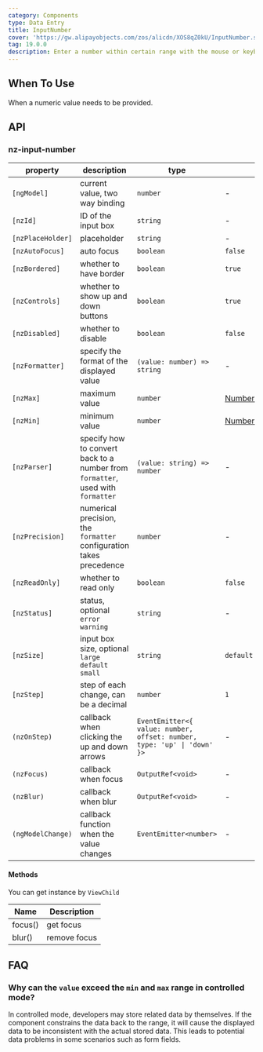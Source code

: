 ```yaml
---
category: Components
type: Data Entry
title: InputNumber
cover: 'https://gw.alipayobjects.com/zos/alicdn/XOS8qZ0kU/InputNumber.svg'
tag: 19.0.0
description: Enter a number within certain range with the mouse or keyboard.
---
```



## When To Use

When a numeric value needs to be provided.


## API

### nz-input-number

| property          | description                                                                     | type                                                                    | default                                                                                                                             |
| ----------------- | ------------------------------------------------------------------------------- | ----------------------------------------------------------------------- | ----------------------------------------------------------------------------------------------------------------------------------- |
| `[ngModel]`       | current value, two way binding                                                  | `number`                                                                | -                                                                                                                                   |
| `[nzId]`          | ID of the input box                                                             | `string`                                                                | -                                                                                                                                   |
| `[nzPlaceHolder]` | placeholder                                                                     | `string`                                                                | -                                                                                                                                   |
| `[nzAutoFocus]`   | auto focus                                                                      | `boolean`                                                               | `false`                                                                                                                             |
| `[nzBordered]`    | whether to have border                                                          | `boolean`                                                               | `true`                                                                                                                              |
| `[nzControls]`    | whether to show up and down buttons                                             | `boolean`                                                               | `true`                                                                                                                              |
| `[nzDisabled]`    | whether to disable                                                              | `boolean`                                                               | `false`                                                                                                                             |
| `[nzFormatter]`   | specify the format of the displayed value                                       | `(value: number) => string`                                             | -                                                                                                                                   |
| `[nzMax]`         | maximum value                                                                   | `number`                                                                | [Number.MAX_SAFE_INTEGER](https://developer.mozilla.org/zh-CN/docs/Web/JavaScript/Reference/Global_Objects/Number/MAX_SAFE_INTEGER) |
| `[nzMin]`         | minimum value                                                                   | `number`                                                                | [Number.MIN_SAFE_INTEGER](https://developer.mozilla.org/zh-CN/docs/Web/JavaScript/Reference/Global_Objects/Number/MIN_SAFE_INTEGER) |
| `[nzParser]`      | specify how to convert back to a number from `formatter`, used with `formatter` | `(value: string) => number`                                             | -                                                                                                                                   |
| `[nzPrecision]`   | numerical precision, the `formatter` configuration takes precedence             | `number`                                                                | -                                                                                                                                   |
| `[nzReadOnly]`    | whether to read only                                                            | `boolean`                                                               | `false`                                                                                                                             |
| `[nzStatus]`      | status, optional `error` `warning`                                              | `string`                                                                | -                                                                                                                                   |
| `[nzSize]`        | input box size, optional `large` `default` `small`                              | `string`                                                                | `default`                                                                                                                           |
| `[nzStep]`        | step of each change, can be a decimal                                           | `number`                                                                | `1`                                                                                                                                 |
| `(nzOnStep)`      | callback when clicking the up and down arrows                                   | `EventEmitter<{ value: number, offset: number, type: 'up' \| 'down' }>` | -                                                                                                                                   |
| `(nzFocus)`       | callback when focus                                                             | `OutputRef<void>`                                                       | -                                                                                                                                   |
| `(nzBlur)`        | callback when blur                                                              | `OutputRef<void>`                                                       | -                                                                                                                                   |
| `(ngModelChange)` | callback function when the value changes                                        | `EventEmitter<number>`                                                  | -                                                                                                                                   |

#### Methods

You can get instance by `ViewChild`

| Name    | Description  |
| ------- | ------------ |
| focus() | get focus    |
| blur()  | remove focus |

## FAQ

### Why can the `value` exceed the `min` and `max` range in controlled mode?

In controlled mode, developers may store related data by themselves. If the component constrains the data back to the range, it will cause the displayed data to be inconsistent with the actual stored data. This leads to potential data problems in some scenarios such as form fields.
